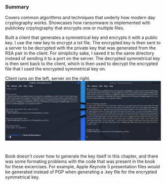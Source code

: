 ### Summary

Covers common algorithms and techniques that underly how modern day cryptography works.
Showcases how ransomware is implemented with publickey crpytography that encrypts one or multiple files. 

Built a client that generates a symmetrical key and encrypts it with a public key. I use
the new key to encrypt a txt file. The encrypted key is then sent to a server to be decrypted with the 
private key that was generated from the RSA pair in the client. For simiplicity sake, I saved it to the same 
directory instead of sending it to a port on the server. The decrypted symmetrical key is then sent back to the client, 
which is then used to decrypt the encrypted file that I used the encrypted symmetrical key on.

Client runs on the left, server on the right.
![](./images/commandlineoutput.PNG)
#
Book doesn't cover how to generate the key itself in this chapter, and there was some formating problems with the code
that was present in the book for these excercises. For example, Apple Keynote 5 presentation files
would be generated instead of PGP when generating a .key file for the encrypted symmetrical key.
